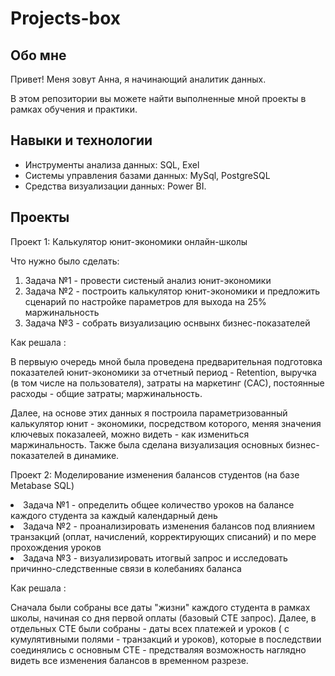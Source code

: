 # Projects-box
## Обо мне 

Привет! Меня зовут Анна, я начинающий аналитик данных. 

В этом репозитории вы можете найти выполненные мной проекты в рамках обучения и практики.
<br>

## Навыки и технологии
- Инструменты анализа данных: SQL, Exel
- Системы управления базами данных: MySql, PostgreSQL
- Средства визуализации данных: Power BI.

## Проекты 
<p> Проект 1: Калькулятор юнит-экономики онлайн-школы </p>
<p> Что нужно было сделать:<p> 
<ol> 
  <li> Задача №1 - провести систеный анализ юнит-экономики </li>
  <li> Задача №2 - построить калькулятор юнит-экономики и предложить сценарий по настройке параметров для выхода на 25% маржинальность </li>
  <li> Задача №3 - собрать визуализацию оснвынх бизнес-показателей </li>
</ol>

<p> Как решала : </p>
<p> В первыую очередь мной была проведена предварительная подготовка показателей юнит-экономики за отчетный период - Retention, выручка (в том числе на пользователя), затраты на маркетинг (CАС), постоянные расходы - общие затраты; маржинальность. </p>
<p> Далее, на основе этих данных я построила параметризованный калькулятор юнит - экономики, посредством которого, меняя значения ключевых показалеей, можно видеть - как измениться маржинальность. Также была сделана визуализация основных бизнес-показателей в динамике. </p> 

<p> Проект 2: Моделирование изменения балансов студентов (на базе Metabase SQL) </p>
  <li> Задача №1 -  определить общее количество уроков на балансе каждого студента за каждый календарный день </li>
  <li> Задача №2 -  проанализировать изменения балансов под влиянием транзакций (оплат, начислений, корректирующих списаний) и по мере прохождения уроков</li>
  <li> Задача №3 -  визуализировать итогвый запрос и исследовать причинно-следственные связи в колебаниях баланса  </li>
</ol>
<p> Как решала : </p>
<p> Сначала были собраны все даты "жизни" каждого студента  в рамках школы, начиная со дня первой оплаты (базовый СТЕ запрос). Далее, в отдельных СТЕ были собраны - даты всех платежей и уроков ( с кумулятивными полями - транзакций и уроков), которые в последствии соединялись с основным СТЕ - предстваляя возможность наглядно видеть все изменения балансов в временном разрезе. </p>



